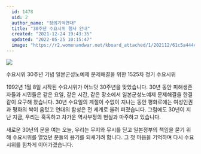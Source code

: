 ```yaml
---
  id: 1478
  uid: 2
  author_name: "정의기억연대"
  title: "30주년 수요시위 행사 안내"
  created: "2021-12-24 19:43:35"
  updated: "2022-05-25 10:15:47"
  image: "https://r2.womenandwar.net/kboard_attached/1/202112/61c5a444ccbd99168247.png"
---
```

![](https://r2.womenandwar.net/kboard_attached/1/202112/61c5a444ccbd99168247.png)

수요시위 30주년 기념 
일본군성노예제 문제해결을 위한 1525차 정기 수요시위

1992년 1월 8일 시작된 수요시위가 어느덧 30주년을 맞았습니다.
30년 동안 피해생존자들과 시민들은 같은 요일, 같은 시간, 같은 장소에서 일본군성노예제 문제해결을 한결같이 요구해 왔습니다.
30년 수요일의 계절이 수없이 지나는 동안 평화로에는 여성인권과 평화의 싹이 움텄고 연대의 함성은 전 세계로 울려 퍼졌습니다.
그럼에도 30년이 지난 지금, 우리는 혹독하고 차가운 역사부정의 현실과 마주하고 있습니다.

새로운 30년의 문을 여는 오늘,
우리는 무지와 무시를 딛고 일본정부의 책임을 묻기 위해 수요시위를 열었던 분들의 용기를 되새기려 합니다. 
그 첫 마음을 기억하며 다시 수요시위를 힘차게 이어가겠습니다.